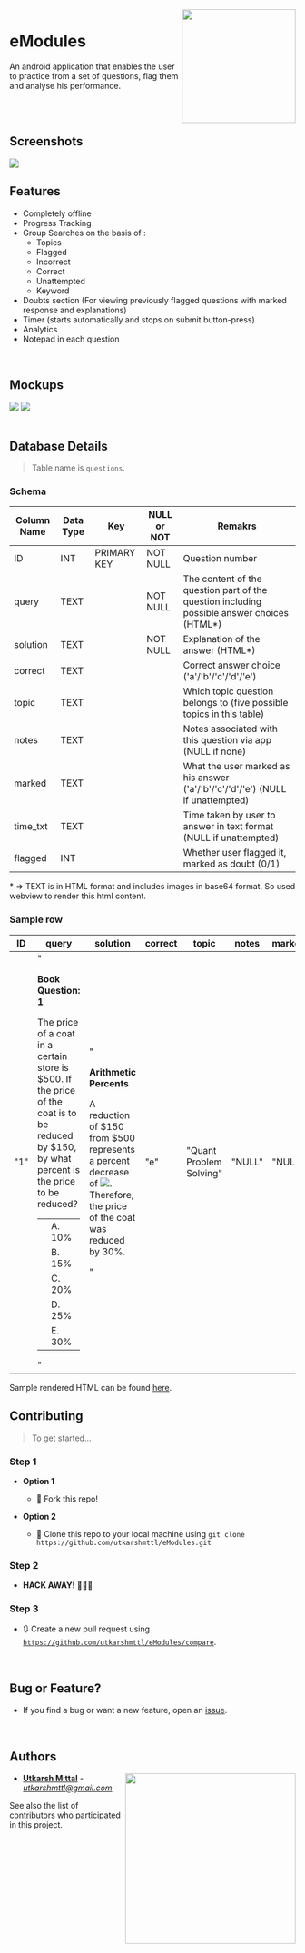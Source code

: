 <img src="https://user-images.githubusercontent.com/20863182/36215111-2f9418fc-11d1-11e8-9375-9f3af5bd9954.png" align="right" height="200" width="200"/>

# eModules

An android application that enables the user to practice from a set of questions, flag them and analyse his performance.

<br><br>

## Screenshots

<img src="https://user-images.githubusercontent.com/20863182/36216899-11f163a4-11d6-11e8-9561-72ea87316e42.png" >

<br>

## Features

- Completely offline
- Progress Tracking
- Group Searches on the basis of :
  - Topics
  - Flagged
  - Incorrect
  - Correct
  - Unattempted
  - Keyword
- Doubts section (For viewing previously flagged questions with marked response and explanations)
- Timer (starts automatically and stops on submit button-press)
- Analytics
- Notepad in each question 

<br>

## Mockups

<img src="https://raw.githubusercontent.com/utkarshmttl/eModules/master/Mockups/Mockup1.png"/> <img src="https://raw.githubusercontent.com/utkarshmttl/eModules/master/Mockups/Mockup2.png"/> 
<br><br>

## Database Details
> Table name is ```questions```.

### Schema

|Column Name|Data Type|Key|NULL or NOT|Remakrs|
|---|---|---|---|---|
|ID | INT | PRIMARY KEY | NOT NULL|Question number|
|query | TEXT | | NOT NULL|The content of the question part of the question including possible answer choices (HTML*)|
|solution | TEXT | | NOT NULL|Explanation of the answer (HTML*)|
|correct | TEXT | | |Correct answer choice ('a'/'b'/'c'/'d'/'e')|
|topic | TEXT | | |Which topic question belongs to (five possible topics in this table)|
|notes | TEXT | | |Notes associated with this question via app (NULL if none)|
|marked | TEXT | | |What the user marked as his answer ('a'/'b'/'c'/'d'/'e') (NULL if unattempted)|
|time_txt | TEXT | | |Time taken by user to answer in text format (NULL if unattempted)|
|flagged | INT | | |Whether user flagged it, marked as doubt (0/1)|

\* => TEXT is in HTML format and includes images in base64 format. So used webview to render this html content.

### Sample row
|ID|query|solution|correct|topic|notes|marked|time_txt|flagged|
|-|-|-|-|-|-|-|-|-|
"1"|	"<p><b>Book Question: 1</b></p><p>The price of a coat in a certain store is $500. If the price of the coat is to be       reduced by $150, by what percent is the price to be reduced?    </p><div class="answers"> <table> <tbody> <tr> <td> <div class="answercheck"></div> </td> <td> <div class="answer">A. 10%</div> </td> </tr> <tr> <td> <div class="answercheck"></div> </td> <td> <div class="answer">B. 15%</div> </td> </tr> <tr> <td> <div class="answercheck"></div> </td> <td> <div class="answer">C. 20%</div> </td> </tr> <tr> <td> <div class="answercheck"></div> </td> <td> <div class="answer">D. 25%</div> </td> </tr> <tr> <td> <div class="answercheck"></div> </td> <td> <div class="answer">E. 30%</div> </td> </tr> </tbody> </table> </div>"	| "<p><b>Arithmetic Percents</b></p><p>A reduction of $150 from $500 represents a percent decrease of        <img src="data:image/png;base64,iVBORw***SuQmCC "/>. Therefore, the price of the coat was reduced by 30%.    </p>"	|"e"	|"Quant Problem Solving"	|"NULL"|	"NULL"|	"NULL"	|"NULL"|


Sample rendered HTML can be found [here](https://codepen.io/utkarshmttl/full/vdKZwo/).


## Contributing

> To get started...

### Step 1
- **Option 1**
    - 🍴 Fork this repo!

- **Option 2**
    - 👯 Clone this repo to your local machine using `git clone https://github.com/utkarshmttl/eModules.git`

### Step 2

- **HACK AWAY!** 🔨🔨🔨

### Step 3

- 🔃 Create a new pull request using <a href="https://github.com/utkarshmttl/eModules/compare" target="_blank">`https://github.com/utkarshmttl/eModules/compare`</a>.

<br>

## Bug or Feature?
* If you find a  bug or want a new feature, open an [issue](https://github.com/utkarshmttl/eModules/issues).

<br>

## Authors

<a href="http://ducic.ac.in/"><img src="https://user-images.githubusercontent.com/16596327/30467922-9d4985ce-9a05-11e7-81aa-9f5348eb40de.png" align="right" width="300"/></a>


* **[Utkarsh Mittal](https://github.com/utkarshmttl)** - *utkarshmttl@gmail.com*

See also the list of [contributors](https://github.com/utkarshmttl/eModules/graphs/contributors) who participated in this project.

